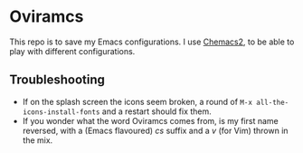 # Oviramcs

This repo is to save my Emacs configurations. I use [Chemacs2](https://github.com/plexus/chemacs2), to be able to play with different configurations.

## Troubleshooting

- If on the splash screen the icons seem broken, a round of `M-x all-the-icons-install-fonts` and a restart should fix them.
- If you wonder what the word Oviramcs comes from, is my first name reversed, with a (Emacs flavoured) *cs* suffix and a *v* (for Vim) thrown in the mix.
